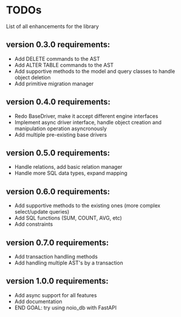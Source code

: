 # TODOs

List of all enhancements for the library

## version 0.3.0 requirements:

- Add DELETE commands to the AST
- Add ALTER TABLE commands to the AST
- Add supportive methods to the model and query classes to handle object deletion
- Add primitive migration manager

## version 0.4.0 requirements:

- Redo BaseDriver, make it accept different engine interfaces
- Implement async driver interface, handle object creation and manipulation operation asyncronously
- Add multiple pre-existing base drivers

## version 0.5.0 requirements:

- Handle relations, add basic relation manager
- Handle more SQL data types, expand mapping

## version 0.6.0 requirements:

- Add supportive methods to the existing ones (more complex select/update queries)
- Add SQL functions (SUM, COUNT, AVG, etc)
- Add constraints

## version 0.7.0 requirements:

- Add transaction handling methods
- Add handling multiple AST's by a transaction

## version 1.0.0 requirements:

- Add async support for all features
- Add documentation
- END GOAL: try using noio_db with FastAPI